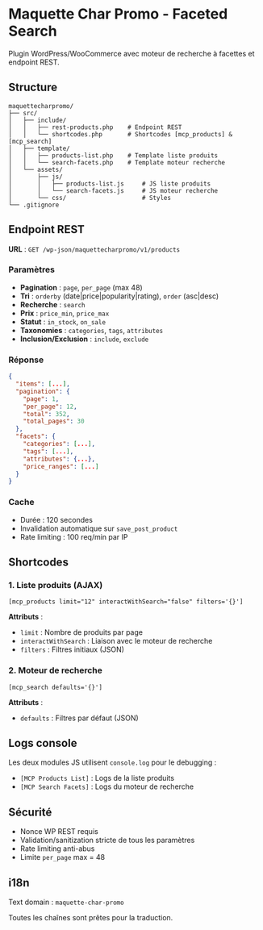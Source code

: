 # Maquette Char Promo - Faceted Search

Plugin WordPress/WooCommerce avec moteur de recherche à facettes et endpoint REST.

## Structure

```
maquettecharpromo/
├── src/
│   ├── include/
│   │   ├── rest-products.php    # Endpoint REST
│   │   └── shortcodes.php       # Shortcodes [mcp_products] & [mcp_search]
│   ├── template/
│   │   ├── products-list.php    # Template liste produits
│   │   └── search-facets.php    # Template moteur recherche
│   └── assets/
│       ├── js/
│       │   ├── products-list.js     # JS liste produits
│       │   └── search-facets.js     # JS moteur recherche
│       └── css/                     # Styles
└── .gitignore
```

## Endpoint REST

**URL** : `GET /wp-json/maquettecharpromo/v1/products`

### Paramètres

- **Pagination** : `page`, `per_page` (max 48)
- **Tri** : `orderby` (date|price|popularity|rating), `order` (asc|desc)
- **Recherche** : `search`
- **Prix** : `price_min`, `price_max`
- **Statut** : `in_stock`, `on_sale`
- **Taxonomies** : `categories`, `tags`, `attributes`
- **Inclusion/Exclusion** : `include`, `exclude`

### Réponse

```json
{
  "items": [...],
  "pagination": {
    "page": 1,
    "per_page": 12,
    "total": 352,
    "total_pages": 30
  },
  "facets": {
    "categories": [...],
    "tags": [...],
    "attributes": {...},
    "price_ranges": [...]
  }
}
```

### Cache

- Durée : 120 secondes
- Invalidation automatique sur `save_post_product`
- Rate limiting : 100 req/min par IP

## Shortcodes

### 1. Liste produits (AJAX)

```
[mcp_products limit="12" interactWithSearch="false" filters='{}']
```

**Attributs** :
- `limit` : Nombre de produits par page
- `interactWithSearch` : Liaison avec le moteur de recherche
- `filters` : Filtres initiaux (JSON)

### 2. Moteur de recherche

```
[mcp_search defaults='{}']
```

**Attributs** :
- `defaults` : Filtres par défaut (JSON)

## Logs console

Les deux modules JS utilisent `console.log` pour le debugging :
- `[MCP Products List]` : Logs de la liste produits
- `[MCP Search Facets]` : Logs du moteur de recherche

## Sécurité

- Nonce WP REST requis
- Validation/sanitization stricte de tous les paramètres
- Rate limiting anti-abus
- Limite `per_page` max = 48

## i18n

Text domain : `maquette-char-promo`

Toutes les chaînes sont prêtes pour la traduction.
